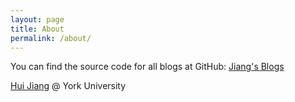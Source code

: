 ```yaml
---
layout: page
title: About
permalink: /about/
---
```


You can find the source code for all blogs at GitHub:
[Jiang's Blogs](https://github.com/iNCML/incml.github.io)

[Hui Jiang](https://wiki.eecs.yorku.ca/user/hj/) @ York University
